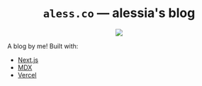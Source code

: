 <div align="center">

  <h1><code>aless.co</code> &mdash; alessia's blog</h1>

  <p>
    <a href="https://github.com/alessbell/aless.co/actions?query=workflow%3ATests" title="Tests"><img src="https://github.com/alessbell/aless.co/workflows/Tests/badge.svg"/></a>
  </p>

</div>

A blog by me! Built with:

- [Next.js](https://github.com/gatsbyjs/gatsby)
- [MDX](https://github.com/mdx-js/mdx)
- [Vercel](https://vercel.com)
